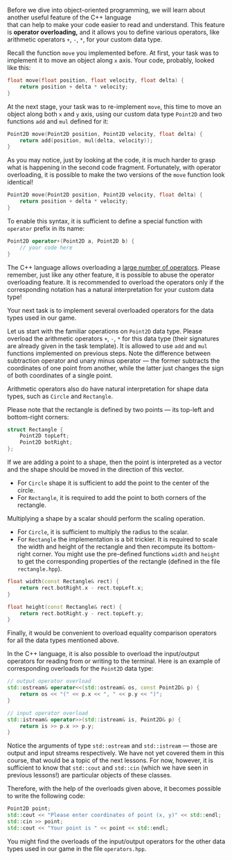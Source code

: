 Before we dive into object-oriented programming, 
we will learn about another useful feature of the C++ language  
that can help to make your code easier to read and understand.
This feature is __operator overloading,__ and it allows you to define various operators, 
like arithmetic operators `+`, `-`, `*`,
for your custom data type.

Recall the function `move` you implemented before. 
At first, your task was to implement it to move an object along `x` axis.
Your code, probably, looked like this:

```c++
float move(float position, float velocity, float delta) {
    return position + delta * velocity;
}
```

At the next stage, your task was to re-implement `move`, 
this time to move an object along both `x` and `y` axis, 
using our custom data type `Point2D` and two functions 
`add` and `mul` defined for it:

```c++
Point2D move(Point2D position, Point2D velocity, float delta) {
    return add(position, mul(delta, velocity));
}
```

As you may notice, just by looking at the code, 
it is much harder to grasp what is happening in the second code fragment.
Fortunately, with operator overloading, it is possible to make 
the two versions of the `move` function look identical!

```c++
Point2D move(Point2D position, Point2D velocity, float delta) {
    return position + delta * velocity;
}
```

To enable this syntax, it is sufficient to define 
a special function with `operator` prefix in its name:

```c++
Point2D operator+(Point2D a, Point2D b) {
    // your code here
}
```

The C++ language allows overloading a [large number of operators](https://en.cppreference.com/w/cpp/language/operators).
Please remember, just like any other feature, it is possible to abuse the operator overloading feature.
It is recommended to overload the operators only if the corresponding notation
has a natural interpretation for your custom data type!

Your next task is to implement several overloaded operators for the data types used in our game. 

Let us start with the familiar operations on `Point2D` data type.
Please overload the arithmetic operators `+`, `-`, `*` for this data type 
(their signatures are already given in the task template).
It is allowed to use `add` and `mul` functions implemented on previous steps. 
Note the difference between subtraction operator and unary minus operator — 
the former subtracts the coordinates of one point from another, 
while the latter just changes the sign of both coordinates of a single point.

Arithmetic operators also do have natural interpretation for shape data types, such as `Circle` and `Rectangle`.

<div class="hint">

Please note that the rectangle is defined by two points — its top-left and bottom-right corners:

```c++
struct Rectangle {
    Point2D topLeft;
    Point2D botRight;
};
```

</div>

If we are adding a point to a shape, then the point is interpreted as a vector and 
the shape should be moved in the direction of this vector.
* For `Circle` shape it is sufficient to add the point to the center of the circle.
* For `Rectangle`, it is required to add the point to both corners of the rectangle. 

Multiplying a shape by a scalar should perform the scaling operation.
* For `Circle`, it is sufficient to multiply the radius to the scalar.
* For `Rectangle` the implementation is a bit trickier. 
  It is required to scale the width and height of the rectangle and then recompute its bottom-right corner.
  You might use the pre-defined functions `width` and `height` to get 
  the corresponding properties of the rectangle (defined in the file `rectangle.hpp`).

```c++
float width(const Rectangle& rect) {
    return rect.botRight.x - rect.topLeft.x;
}

float height(const Rectangle& rect) {
    return rect.botRight.y - rect.topLeft.y;
}
```

Finally, it would be convenient to overload equality comparison operators for all the data types mentioned above.  

<div class="hint">

In the C++ language, it is also possible to overload the input/output operators 
for reading from or writing to the terminal.
Here is an example of corresponding overloads for the `Point2D` data type:

```c++
// output operator overload
std::ostream& operator<<(std::ostream& os, const Point2D& p) {
    return os << "(" << p.x << ", " << p.y << ")";
}

// input operator overload
std::istream& operator>>(std::istream& is, Point2D& p) {
    return is >> p.x >> p.y;
}
```

Notice the arguments of type `std::ostream` and `std::istream` — those are 
output and input streams respectively.
We have not yet covered them in this course, that would be a topic of the next lessons.
For now, however, it is sufficient to know that `std::cout` and `std::cin`
(which we have seen in previous lessons!) are particular objects of these classes.

Therefore, with the help of the overloads given above, it becomes possible to write the following code:
```c++
Point2D point;
std::cout << "Please enter coordinates of point (x, y)" << std::endl;
std::cin >> point;
std::cout << "Your point is " << point << std::endl;
```

You might find the overloads of the input/output operators 
for the other data types used in our game in the file `operators.hpp`.

</div>
